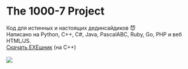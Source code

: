 # The 1000-7 Project
Код для истинных и настоящих дединсайдиков 😈<br>
Написано на Python, C++, C#, Java, PascalABC, Ruby, Go, PHP и веб HTML/JS.<br>
<a href="https://github.com/itsyuni/1000-7/releases/tag/Release">Скачать EXEшник</a> (на C++)<br><br>
<img src="https://memepedia.ru/wp-content/uploads/2019/08/ded-insayd-5-768x768.jpg">
